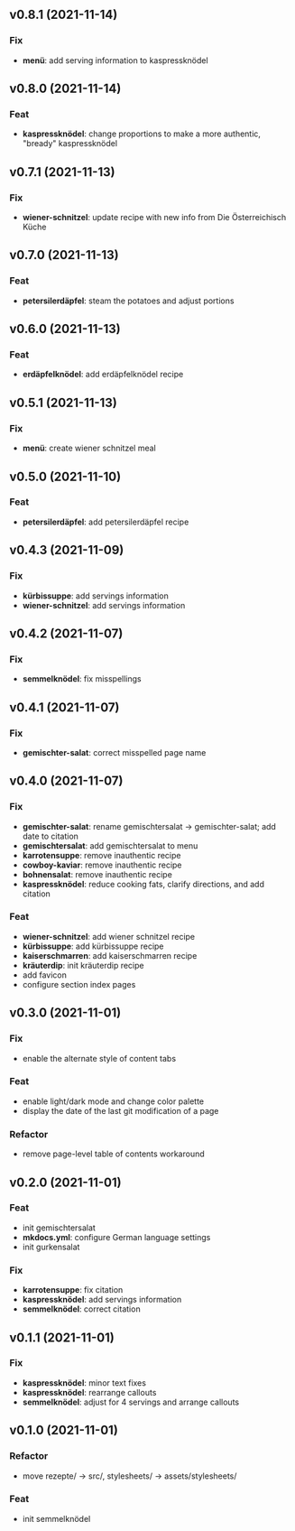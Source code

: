 ## v0.8.1 (2021-11-14)

### Fix

- **menü**: add serving information to kaspressknödel

## v0.8.0 (2021-11-14)

### Feat

- **kaspressknödel**: change proportions to make a more authentic, "bready" kaspressknödel

## v0.7.1 (2021-11-13)

### Fix

- **wiener-schnitzel**: update recipe with new info from Die Österreichisch Küche

## v0.7.0 (2021-11-13)

### Feat

- **petersilerdäpfel**: steam the potatoes and adjust portions

## v0.6.0 (2021-11-13)

### Feat

- **erdäpfelknödel**: add erdäpfelknödel recipe

## v0.5.1 (2021-11-13)

### Fix

- **menü**: create wiener schnitzel meal

## v0.5.0 (2021-11-10)

### Feat

- **petersilerdäpfel**: add petersilerdäpfel recipe

## v0.4.3 (2021-11-09)

### Fix

- **kürbissuppe**: add servings information
- **wiener-schnitzel**: add servings information

## v0.4.2 (2021-11-07)

### Fix

- **semmelknödel**: fix misspellings

## v0.4.1 (2021-11-07)

### Fix

- **gemischter-salat**: correct misspelled page name

## v0.4.0 (2021-11-07)

### Fix

- **gemischter-salat**: rename gemischtersalat -> gemischter-salat; add date to citation
- **gemischtersalat**: add gemischtersalat to menu
- **karrotensuppe**: remove inauthentic recipe
- **cowboy-kaviar**: remove inauthentic recipe
- **bohnensalat**: remove inauthentic recipe
- **kaspressknödel**: reduce cooking fats, clarify directions, and add citation

### Feat

- **wiener-schnitzel**: add wiener schnitzel recipe
- **kürbissuppe**: add kürbissuppe recipe
- **kaiserschmarren**: add kaiserschmarren recipe
- **kräuterdip**: init kräuterdip recipe
- add favicon
- configure section index pages

## v0.3.0 (2021-11-01)

### Fix

- enable the alternate style of content tabs

### Feat

- enable light/dark mode and change color palette
- display the date of the last git modification of a page

### Refactor

- remove page-level table of contents workaround

## v0.2.0 (2021-11-01)

### Feat

- init gemischtersalat
- **mkdocs.yml**: configure German language settings
- init gurkensalat

### Fix

- **karrotensuppe**: fix citation
- **kaspressknödel**: add servings information
- **semmelknödel**: correct citation

## v0.1.1 (2021-11-01)

### Fix

- **kaspressknödel**: minor text fixes
- **kaspressknödel**: rearrange callouts
- **semmelknödel**: adjust for 4 servings and arrange callouts

## v0.1.0 (2021-11-01)

### Refactor

- move rezepte/ -> src/, stylesheets/ -> assets/stylesheets/

### Feat

- init semmelknödel
